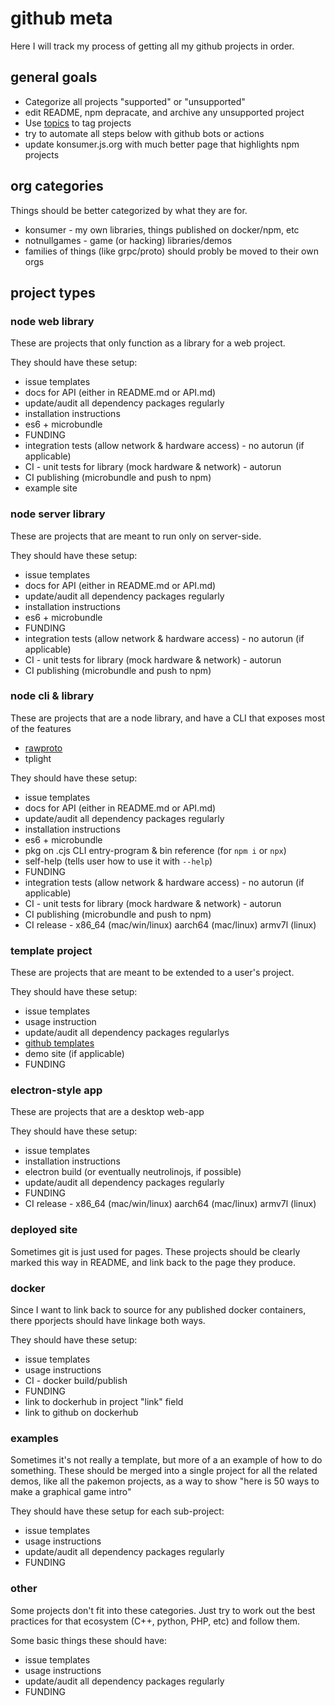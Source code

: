 # github meta

Here I will track my process of getting all my github projects in order.

## general goals

- Categorize all projects "supported" or "unsupported"
- edit README, npm depracate, and archive any unsupported project
- Use [topics](https://github.com/topics) to tag projects
- try to automate all steps below with github bots or actions
- update konsumer.js.org with much better page that highlights npm projects

## org categories

Things should be better categorized by what they are for.

- konsumer - my own libraries, things published on docker/npm, etc
- notnullgames - game (or hacking) libraries/demos
- families of things (like grpc/proto) should probly be moved to their own orgs


## project types

### node web library

These are projects that only function as a library for a web project.

<!-- put list here -->

They should have these setup:

- issue templates
- docs for API (either in README.md or API.md)
- update/audit all dependency packages regularly
- installation instructions
- es6 + microbundle
- FUNDING
- integration tests (allow network & hardware access) - no autorun (if applicable)
- CI - unit tests for library (mock hardware & network) - autorun
- CI publishing (microbundle and push to npm)
- example site


### node server library

These are projects that are meant to run only on server-side.

<!-- put list here -->

They should have these setup:

- issue templates
- docs for API (either in README.md or API.md)
- update/audit all dependency packages regularly
- installation instructions
- es6 + microbundle
- FUNDING
- integration tests (allow network & hardware access) - no autorun (if applicable)
- CI - unit tests for library (mock hardware & network) - autorun
- CI publishing (microbundle and push to npm)


### node cli & library

These are projects that are a node library, and have a CLI that exposes most of the features 

- [rawproto](https://github.com/konsumer/rawproto)
- tplight

They should have these setup:

- issue templates
- docs for API (either in README.md or API.md)
- update/audit all dependency packages regularly
- installation instructions
- es6 + microbundle
- pkg on .cjs CLI entry-program & bin reference (for `npm i` or `npx`)
- self-help (tells user how to use it with `--help`)
- FUNDING
- integration tests (allow network & hardware access) - no autorun (if applicable)
- CI - unit tests for library (mock hardware & network) - autorun
- CI publishing (microbundle and push to npm)
- CI release - x86_64 (mac/win/linux) aarch64 (mac/linux) armv7l (linux)


### template project

These are projects that are meant to be extended to a user's project.

<!-- put list here -->

They should have these setup:

- issue templates
- usage instruction
- update/audit all dependency packages regularlys
- [github templates](https://docs.github.com/en/repositories/creating-and-managing-repositories/creating-a-template-repository)
- demo site (if applicable)
- FUNDING


### electron-style app

These are projects that are a desktop web-app

<!-- put list here -->

They should have these setup:

- issue templates
- installation instructions
- electron build (or eventually neutrolinojs, if possible)
- update/audit all dependency packages regularly
- FUNDING
- CI release - x86_64 (mac/win/linux) aarch64 (mac/linux) armv7l (linux)


### deployed site

Sometimes git is just used for pages. These projects should be clearly marked this way in README, and link back to the page they produce.

<!-- put list here -->


### docker

Since I want to link back to source for any published docker containers, there pporjects should have linkage both ways.

<!-- put list here -->

They should have these setup:

- issue templates
- usage instructions
- CI - docker build/publish
- FUNDING
- link to dockerhub in project "link" field
- link to github on dockerhub


### examples

Sometimes it's not really a template, but more of a an example of how to do something. These should be merged into a single project for all the related demos, like all the pakemon projects, as a way to show "here is 50 ways to make a graphical game intro"

<!-- put list here -->

They should have these setup for each sub-project:

- issue templates
- usage instructions
- update/audit all dependency packages regularly
- FUNDING


### other

Some projects don't fit into these categories. Just try to work out the best practices for that ecosystem (C++, python, PHP, etc) and follow them.

<!-- put list here -->

Some basic things these should have:

- issue templates
- usage instructions
- update/audit all dependency packages regularly
- FUNDING